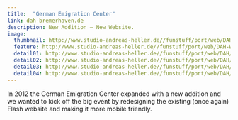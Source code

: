 ```yaml
---
title:  "German Emigration Center"
link: dah-bremerhaven.de
description: New Addition – New Website.
image:
  thumbnail: http://www.studio-andreas-heller.de//funstuff/port/web/DAH-Web-Responsive-thumb.jpg
  feature: http://www.studio-andreas-heller.de//funstuff/port/web/DAH-Web-Responsive.jpg
  detail01: http://www.studio-andreas-heller.de//funstuff/port/web/DAH/DAH-Details-01.jpg
  detail02: http://www.studio-andreas-heller.de//funstuff/port/web/DAH/DAH-Details-02.jpg
  detail03: http://www.studio-andreas-heller.de//funstuff/port/web/DAH/DAH-Details-03.jpg
  detail04: http://www.studio-andreas-heller.de//funstuff/port/web/DAH/DAH-Details-04.jpg
---
```

In 2012 the German Emigration Center expanded with a new addition and we wanted to kick off the big event by redesigning the existing (once again) Flash website and making it more mobile friendly.
